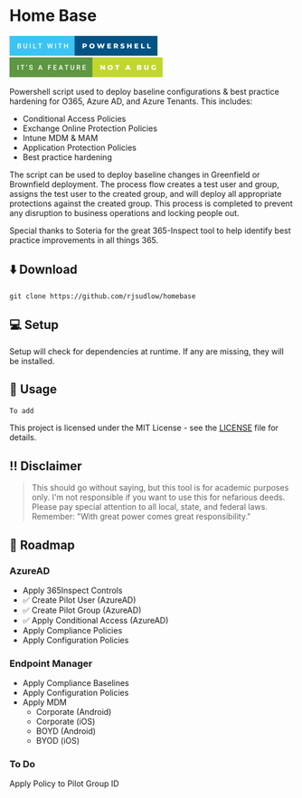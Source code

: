 # Home Base
![Screenshot](./misc/built-with-powershell.png)
![feature-not-a-bug](./misc/it's-a-feature-not-a-bug.png)

Powershell script used to deploy baseline configurations & best practice hardening for O365, Azure AD, and Azure Tenants. This includes:
* Conditional Access Policies
* Exchange Online Protection Policies
* Intune MDM & MAM
* Application Protection Policies
* Best practice hardening

The script can be used to deploy baseline changes in Greenfield or Brownfield deployment. The process flow creates a test user and group, assigns the test user to the created group, and will deploy all appropriate protections against the created group. This process is completed to prevent any disruption to business operations and locking people out.

Special thanks to Soteria for the great 365-Inspect tool to help identify best practice improvements in all things 365.

## :arrow_down: Download
```
git clone https://github.com/rjsudlow/homebase
```

## :computer: Setup
Setup will check for dependencies at runtime. If any are missing, they will be installed.

## :runner: Usage
```
To add
```

This project is licensed under the MIT License - see the [LICENSE](LICENSE) file for details.

## :bangbang: Disclaimer
>This should go without saying, but this tool is for academic purposes only. I'm not responsible if you want to use this
for nefarious deeds. Please pay special attention to all local, state, and federal laws. Remember:
"With great power comes great responsibility."


## :compass: Roadmap

### AzureAD
* Apply 365Inspect Controls
* :white_check_mark: Create Pilot User (AzureAD)
* :white_check_mark: Create Pilot Group (AzureAD)
* :white_check_mark: Apply Conditional Access (AzureAD)
* Apply Compliance Policies
* Apply Configuration Policies

### Endpoint Manager
* Apply Compliance Baselines
* Apply Configuration Policies
* Apply MDM
  * Corporate (Android)
  * Corporate (iOS)
  * BOYD (Android)
  * BYOD (iOS)

### To Do
Apply Policy to Pilot Group ID
